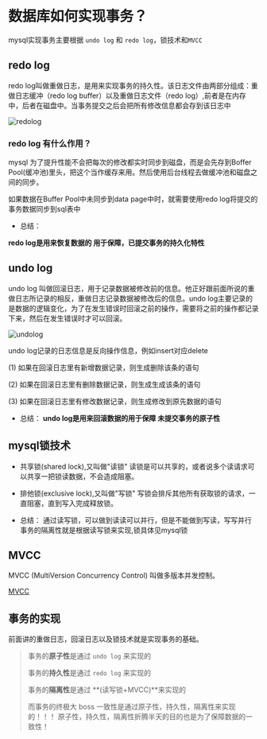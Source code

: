 # 数据库如何实现事务？
mysql实现事务主要根据 `undo log` 和 `redo log`，锁技术和`MVCC`

## redo log
redo log叫做重做日志，是用来实现事务的持久性。该日志文件由两部分组成：重做日志缓冲（redo log buffer）以及重做日志文件（redo log）,前者是在内存中，后者在磁盘中。当事务提交之后会把所有修改信息都会存到该日志中

![redolog](https://youdaoyun1.oss-cn-shenzhen.aliyuncs.com/ES/redolog.jpg)

### redo log 有什么作用？

mysql 为了提升性能不会把每次的修改都实时同步到磁盘，而是会先存到Boffer Pool(缓冲池)里头，把这个当作缓存来用。然后使用后台线程去做缓冲池和磁盘之间的同步。

如果数据在Buffer Pool中未同步到data page中时，就需要使用redo log将提交的事务数据同步到sql表中

- 总结：

**redo log是用来恢复数据的 用于保障，已提交事务的持久化特性**

## undo log

undo log 叫做回滚日志，用于记录数据被修改前的信息。他正好跟前面所说的重做日志所记录的相反，重做日志记录数据被修改后的信息。undo log主要记录的是数据的逻辑变化，为了在发生错误时回滚之前的操作，需要将之前的操作都记录下来，然后在发生错误时才可以回滚。

![undolog](https://youdaoyun1.oss-cn-shenzhen.aliyuncs.com/ES/undolog.jpg)

undo log记录的日志信息是反向操作信息，例如insert对应delete

(1) 如果在回滚日志里有新增数据记录，则生成删除该条的语句

(2) 如果在回滚日志里有删除数据记录，则生成生成该条的语句

(3) 如果在回滚日志里有修改数据记录，则生成修改到原先数据的语句

- 总结：
  **undo log是用来回滚数据的用于保障 未提交事务的原子性**

## mysql锁技术
- 共享锁(shared lock),又叫做"读锁"
  读锁是可以共享的，或者说多个读请求可以共享一把锁读数据，不会造成阻塞。

- 排他锁(exclusive lock),又叫做"写锁"
  写锁会排斥其他所有获取锁的请求，一直阻塞，直到写入完成释放锁。

- 总结：
  通过读写锁，可以做到读读可以并行，但是不能做到写读，写写并行
  事务的隔离性就是根据读写锁来实现,锁具体见mysql锁

## MVCC
MVCC (MultiVersion Concurrency Control) 叫做多版本并发控制。

[MVCC](MVCC.md)
## 事务的实现
前面讲的重做日志，回滚日志以及锁技术就是实现事务的基础。

>事务的**原子性**是通过 `undo log` 来实现的
>
>事务的**持久性**是通过 `redo log` 来实现的
>
>事务的**隔离性**是通过 **(读写锁+MVCC)**来实现的
>
>而事务的终极大 boss 一致性是通过原子性，持久性，隔离性来实现的！！！
原子性，持久性，隔离性折腾半天的目的也是为了保障数据的一致性！